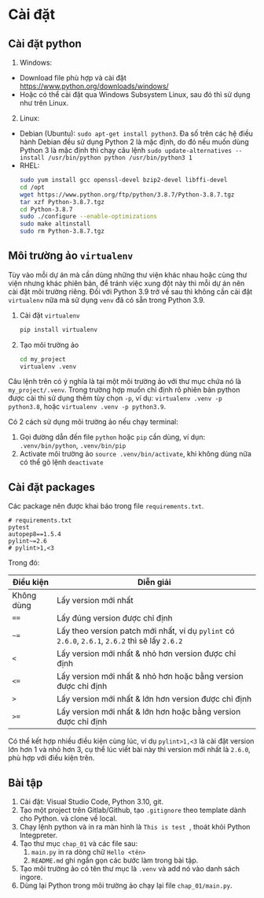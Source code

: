 # Cài đặt

## Cài đặt python

1. Windows:
- Download file phù hợp và cài đặt https://www.python.org/downloads/windows/
- Hoặc có thể cài đặt qua Windows Subsystem Linux, sau đó thì sử dụng như trên Linux.
2. Linux:
- Debian (Ubuntu): `sudo apt-get install python3`. Đa số trên các hệ điều hành Debian đều sử dụng Python 2 là mặc định, do đó nếu muốn dùng Python 3 là mặc định thì chạy câu lệnh `sudo update-alternatives --install /usr/bin/python python /usr/bin/python3 1`
- RHEL:
    ```bash
    sudo yum install gcc openssl-devel bzip2-devel libffi-devel
    cd /opt
    wget https://www.python.org/ftp/python/3.8.7/Python-3.8.7.tgz
    tar xzf Python-3.8.7.tgz
    cd Python-3.8.7
    sudo ./configure --enable-optimizations
    sudo make altinstall
    sudo rm Python-3.8.7.tgz
    ```

## Môi trường ảo `virtualenv`

Tùy vào mỗi dự án mà cần dùng những thư viện khác nhau hoặc cùng thư viện nhưng khác phiên bản, để tránh việc xung đột này thì mỗi dự án nên cài đặt môi trường riêng. Đối với Python 3.9 trở về sau thì không cần cài đặt `virtualenv` nữa mà sử dụng `venv` đã có sẵn trong Python 3.9.

1. Cài đặt `virtualenv`
    ```bash
    pip install virtualenv
    ```
1. Tạo môi trường ảo
    ```bash
    cd my_project
    virtualenv .venv
    ```

Câu lệnh trên có ý nghĩa là tại một môi trường ảo với thư mục chứa nó là `my_project/.venv`. Trong trường hợp muốn chỉ định rõ phiên bản python được cài thì sử dụng thêm tùy chọn `-p`, ví dụ: `virtualenv .venv -p python3.8`, hoặc `virtualenv .venv -p python3.9`.

Có 2 cách sử dụng môi trường ảo nếu chạy terminal:
1. Gọi đường dẫn đến file `python` hoặc `pip` cần dùng, ví dụn: `.venv/bin/python`, `.venv/bin/pip`
1. Activate môi trường ảo `source .venv/bin/activate`, khi không dùng nữa có thể gõ lệnh `deactivate`

## Cài đặt packages

Các package nên được khai báo trong file `requirements.txt`.

```
# requirements.txt
pytest
autopep8==1.5.4
pylint~=2.6
# pylint>1,<3
```

Trong đó:

| Điều kiện  |                                            Diễn giải                                            |
| ---------- | ----------------------------------------------------------------------------------------------- |
| Không dùng | Lấy version mới nhất                                                                            |
| `==`       | Lấy đúng version được chỉ định                                                                  |
| `~=`       | Lấy theo version patch mới nhất, ví dụ `pylint` có `2.6.0`, `2.6.1`, `2.6.2` thì sẽ lấy `2.6.2` |
| `<`        | Lấy version mới nhất & nhỏ hơn version được chỉ định                                            |
| `<=`       | Lấy version mới nhất & nhỏ hơn hoặc bằng version được chỉ định                                  |
| `>`        | Lấy version mới nhất & lớn hơn version được chỉ định                                            |
| `>=`       | Lấy version mới nhất & lớn hơn hoặc bằng version được chỉ định                                  |

Có thể kết hợp nhiều điều kiện cùng lúc, ví dụ `pylint>1,<3` là cài đặt version lớn hơn 1 và nhỏ hơn 3, cụ thể lúc viết bài này thì version mới nhất là `2.6.0`, phù hợp với điều kiện trên. 

## Bài tập

1. Cài đặt: Visual Studio Code, Python 3.10, git.
2. Tạo một project trên Gitlab/Github, tạo `.gitignore` theo template dành cho Python. và clone về local.
3. Chạy lệnh python và in ra màn hình là `This is test `, thoát khỏi Python Integpreter.
4. Tạo thư mục `chap_01` và các file sau:
    1. `main.py` in ra dòng chữ `Hello <tên>`
    2. `README.md` ghi ngắn gọn các bước làm trong bài tập.
5. Tạo môi trường ảo có tên thư mục là `.venv` và add nó vào danh sách ingore.
6. Dùng lại Python trong môi trường ảo chạy lại file `chap_01/main.py`.